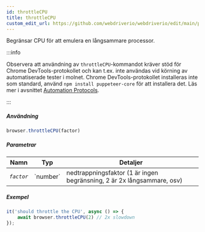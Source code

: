 ```yaml
---
id: throttleCPU
title: throttleCPU
custom_edit_url: https://github.com/webdriverio/webdriverio/edit/main/packages/webdriverio/src/commands/browser/throttleCPU.ts
---
```


Begränsar CPU för att emulera en långsammare processor.

:::info

Observera att användning av `throttleCPU`-kommandot kräver stöd för Chrome DevTools-protokollet och kan t.ex.
inte användas vid körning av automatiserade tester i molnet. Chrome DevTools-protokollet installeras inte som standard,
använd `npm install puppeteer-core` för att installera det.
Läs mer i avsnittet [Automation Protocols](/docs/automationProtocols).

:::

##### Användning

```js
browser.throttleCPU(factor)
```

##### Parametrar

<table>
  <thead>
    <tr>
      <th>Namn</th><th>Typ</th><th>Detaljer</th>
    </tr>
  </thead>
  <tbody>
    <tr>
      <td><code><var>factor</var></code></td>
      <td>`number`</td>
      <td>nedtrappningsfaktor (1 är ingen begränsning, 2 är 2x långsammare, osv)</td>
    </tr>
  </tbody>
</table>

##### Exempel

```js title="throttleCPU.js"
it('should throttle the CPU', async () => {
    await browser.throttleCPU(2) // 2x slowdown
});
```